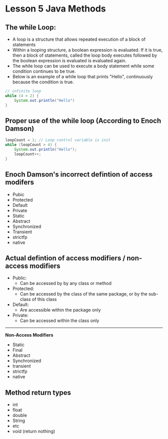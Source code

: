 # Lesson 5 Java Methods

## The while Loop:
- A loop is a structure that allows repeated execution of a block of statements
- Within a looping structure, a boolean expression is evaluated. If it is true, then a block of statements, called the loop body executes followed by the boolean expression is evaluated is evaluated again.
- The while loop can be used to execute a body statement while some condition continues to be true.
- Below is an example of a while loop that prints "Hello", continuously because the condition is true.

```java
// infinite loop
while (4 > 2) {
    System.out.println("Hello")
}
```

## Proper use of the while loop (According to Enoch Damson)
```java
loopCount = 1; // Loop control variable is init
while (loopCount > 4) {
    System.out.println("Hello");
    loopCount++;
}
```

## Enoch Damson's incorrect defintion of access modifers
- Pubic
- Protected
- Default
- Private
- Static
- Abstract
- Synchronized
- Transient
- strictfp
- native


## Actual defintion of access modifiers / non-access modifiers
- Public:
   - Can be accessed by by any class or method
- Protected:
    - Can be accessed by the class of the same package, or by the sub-class of this class
- Default:
    - Are accessible within the package only
- Private:
    - Can be accessed within the class only

---

**Non-Access Modifiers**

- Static
- Final
- Abstract
- Synchronized
- transient
- strictfp
- native

## Method return types
- int
- float
- double
- String
- etc
- void (return nothing)

